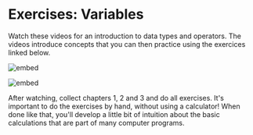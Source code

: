 # Exercises: Variables

Watch these videos for an introduction to data types and operators. The videos introduce concepts that you can then practice using the exercices linked below.

![embed](https://www.youtube.com/embed/luDPUSmTcPc?autoplay=1&rel=0)

![embed](https://www.youtube.com/embed/f1xZf4iJDWE?autoplay=1&rel=0)

After watching, collect chapters 1, 2 and 3 and do all exercises. It's important to do the exercises by hand, without using a calculator! When done like that, you'll develop a little bit of intuition about the basic calculations that are part of many computer programs.
